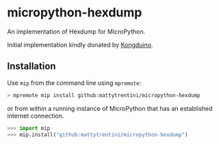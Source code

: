 # micropython-hexdump
An implementation of Hexdump for MicroPython.

Initial implementation kindly donated by [Kongduino](https://github.com/Kongduino/).

## Installation

Use `mip` from the command line using `mpremote`:

```bash
> mpremote mip install github:mattytrentini/micropython-hexdump
```

or from within a running instance of MicroPython that has an established internet connection.

```python
>>> import mip
>>> mip.install("github:mattytrentini/micropython-hexdump")
```
